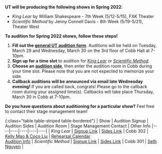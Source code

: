 **UT will be producing the following shows in Spring 2022**:

* *King Lear* by William Shakespeare - 7th Week (5/12-5/15), FXK Theater
* *Scientific Method* by Jenny Connell Davis - 8th Week (5/19-5/21), Theater West

**To audition for Spring 2022 shows, follow these steps!**

1. **Fill out the [general UT audition form](https://bit.ly/UTSpring2022Auditions)**. Auditions will be held on Tuesday, March 29 and Wednesday, March 30 on the 3rd floor of Cobb Hall at 7-10pm.
2. **Sign up for a time slot** to audition for [*King Lear*](https://bit.ly/KingLearAuditionSignup.) or [*Scientific Method*](https://bit.ly/ScientificMethodAuditionSignup.).
3. **Choose an [audition side](https://bit.ly/UTSpring22AuditionSides)**, then enter the audition room in Cobb during your time slot. Please note that you are not expected to memorize your side.
4. **Callback auditions will be announced via email late Wednesday evening!** If you are called back, congrats! Please go to the callback room during your assigned time(s). Callbacks will take place Thursday, March 30 in Cobb at 7-10pm.

**Do you have questions about auditioning for a particular show?** Feel free to contact their stage management team!

{:class="table table-striped table-bordered"}
| Show | Audition Signup | Audition Sides | Audition Room | Stage Management Contact | Other Info
|----|----|----|----|----|
| *King Lear* | [Signup Link](https://bit.ly/KingLearAuditionSignup) | [Sides Link](https://drive.google.com/drive/folders/1mFOXZPr7QzPpBQP-vPyQgXw0PzJBTjF3?usp=sharing) | Cobb 302 | [Kelly Mao & Coco Liu](mailto:springlear.sm@gmail.com) | [Rehearsal Calendar](https://docs.google.com/document/d/167wmd5xOjBfX98n4eh16ndHQjzfOGdauPXnS7uFvrTA/edit?usp=sharing) <br> [Audition Info](https://docs.google.com/document/d/10yO9EGDR4kLCwOJ0vvGpHDJUlxlosY0sZ2WasCQClic/edit?usp=sharing)
| *Scientific Method* | [Signup Link](https://bit.ly/ScientificMethodAuditionSignup) | [Sides Link](https://drive.google.com/drive/folders/1TrOhQBCRgtFWEbcHlmtAcjQDHXl1AvKf?usp=sharing) | Cobb 301 | [Seth Nguyen](mailto:anguyen34@uchicago.edu) | 
